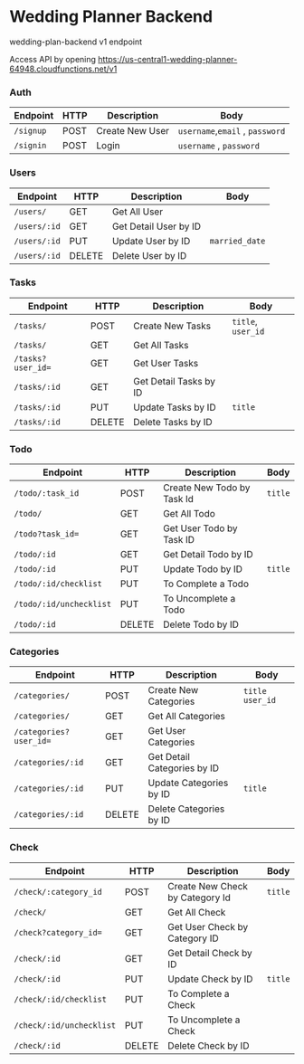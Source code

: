 # Wedding Planner Backend

wedding-plan-backend v1 endpoint

Access API by opening https://us-central1-wedding-planner-64948.cloudfunctions.net/v1

### Auth

| Endpoint  | HTTP | Description     | Body                            |
| --------- | ---- | --------------- | ------------------------------- |
| `/signup` | POST | Create New User | `username`,`email` , `password` |
| `/signin` | POST | Login           | `username` , `password`         |

### Users

| Endpoint     | HTTP   | Description           | Body           |
| ------------ | ------ | --------------------- | -------------- |
| `/users/`    | GET    | Get All User          |                |
| `/users/:id` | GET    | Get Detail User by ID |                |
| `/users/:id` | PUT    | Update User by ID     | `married_date` |
| `/users/:id` | DELETE | Delete User by ID     |                |

### Tasks

| Endpoint          | HTTP   | Description            | Body               |
| ----------------- | ------ | ---------------------- | ------------------ |
| `/tasks/`         | POST   | Create New Tasks       | `title`, `user_id` |
| `/tasks/`         | GET    | Get All Tasks          |                    |
| `/tasks?user_id=` | GET    | Get User Tasks         |                    |
| `/tasks/:id`      | GET    | Get Detail Tasks by ID |                    |
| `/tasks/:id`      | PUT    | Update Tasks by ID     | `title`            |
| `/tasks/:id`      | DELETE | Delete Tasks by ID     |                    |

### Todo

| Endpoint                | HTTP   | Description                | Body    |
| ----------------------- | ------ | -------------------------- | ------- |
| `/todo/:task_id`        | POST   | Create New Todo by Task Id | `title` |
| `/todo/`                | GET    | Get All Todo               |         |
| `/todo?task_id=`        | GET    | Get User Todo by Task ID   |         |
| `/todo/:id`             | GET    | Get Detail Todo by ID      |         |
| `/todo/:id`             | PUT    | Update Todo by ID          | `title` |
| `/todo/:id/checklist`   | PUT    | To Complete a Todo         |         |
| `/todo/:id/unchecklist` | PUT    | To Uncomplete a Todo       |         |
| `/todo/:id`             | DELETE | Delete Todo by ID          |         |

### Categories

| Endpoint               | HTTP   | Description                 | Body              |
| ---------------------- | ------ | --------------------------- | ----------------- |
| `/categories/`         | POST   | Create New Categories       | `title` `user_id` |
| `/categories/`         | GET    | Get All Categories          |                   |
| `/categories?user_id=` | GET    | Get User Categories         |                   |
| `/categories/:id`      | GET    | Get Detail Categories by ID |                   |
| `/categories/:id`      | PUT    | Update Categories by ID     | `title`           |
| `/categories/:id`      | DELETE | Delete Categories by ID     |                   |

### Check

| Endpoint                 | HTTP   | Description                     | Body    |
| ------------------------ | ------ | ------------------------------- | ------- |
| `/check/:category_id`    | POST   | Create New Check by Category Id | `title` |
| `/check/`                | GET    | Get All Check                   |         |
| `/check?category_id=`    | GET    | Get User Check by Category ID   |         |
| `/check/:id`             | GET    | Get Detail Check by ID          |         |
| `/check/:id`             | PUT    | Update Check by ID              | `title` |
| `/check/:id/checklist`   | PUT    | To Complete a Check             |         |
| `/check/:id/unchecklist` | PUT    | To Uncomplete a Check           |         |
| `/check/:id`             | DELETE | Delete Check by ID              |         |
